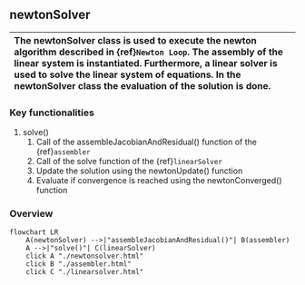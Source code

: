 ## newtonSolver

|The newtonSolver class is used to execute the newton algorithm described in {ref}`Newton Loop`. The assembly of the linear system is instantiated. Furthermore, a linear solver is used to solve the linear system of equations. In the newtonSolver class the evaluation of the solution is done.|
| :--- |

### Key functionalities

1. solve()
   1. Call of the assembleJacobianAndResidual() function of the {ref}`assembler`
   2. Call of the solve function of the {ref}`linearSolver`
   3. Update the solution using the newtonUpdate() function
   4. Evaluate if convergence is reached using the newtonConverged() function

### Overview

```{mermaid}
flowchart LR
    A(newtonSolver) -->|"assembleJacobianAndResidual()"| B(assembler)
    A -->|"solve()"| C(linearSolver)
    click A "./newtonsolver.html"
    click B "./assembler.html"
    click C "./linearsolver.html"
```
